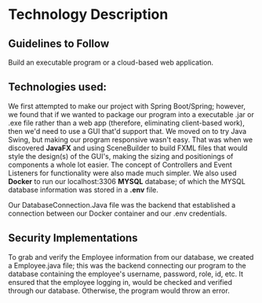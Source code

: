 # Technology Description

## Guidelines to Follow
Build an executable program or a cloud-based web application.

##  Technologies used:

We first attempted to make our project with Spring Boot/Spring; however, we found that if we wanted to package our program into a executable .jar or .exe file rather than a web app (therefore, eliminating client-based work), then we'd need to use a GUI that'd support that. We moved on to try Java Swing, but making our program responsive wasn't easy. That was when we discovered **JavaFX** and using SceneBuilder to build FXML files that would style the design(s) of the GUI's, making the sizing and positionings of components a whole lot easier. The concept of Controllers and Event Listeners for functionality were also made much simpler.
We also used **Docker** to run our localhost:3306 **MYSQL** database; of which the MYSQL database information was stored in a **.env** file. 

Our DatabaseConnection.Java file was the backend that established a connection between our Docker container and our .env credentials. 



## Security Implementations
To grab and verify the Employee information from our database, we created a Employee.java file; this was the backend connecting our program to the database containing the employee's username, password, role, id, etc. It ensured that the employee logging in, would be checked and verified through our database. Otherwise, the program would throw an error.



